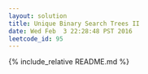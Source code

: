 ```yaml
---
layout: solution
title: Unique Binary Search Trees II
date: Wed Feb  3 22:28:48 PST 2016
leetcode_id: 95
---
```

{% include_relative README.md %}
